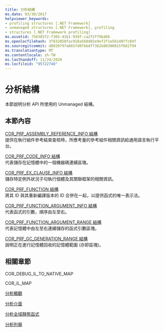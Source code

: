 ```yaml
---
title: 分析結構
ms.date: 03/30/2017
helpviewer_keywords:
- profiling structures [.NET Framework]
- unmanaged structures [.NET Framework], profiling
- structures [.NET Framework profiling]
ms.assetid: 750385f2-f365-41b1-939f-ca2f2ff9b466
ms.openlocfilehash: 3f832850fac918a568d02e9ef2f1e5b140ffc04f
ms.sourcegitcommit: d8020797a6657d0fbbdff362b80300815f682f94
ms.translationtype: MT
ms.contentlocale: zh-TW
ms.lasthandoff: 11/24/2020
ms.locfileid: "95722748"
---
```

# <a name="profiling-structures"></a>分析結構

本節說明分析 API 所使用的 Unmanaged 結構。  
  
## <a name="in-this-section"></a>本節內容  

 [COR_PRF_ASSEMBLY_REFERENCE_INFO 結構](cor-prf-assembly-reference-info-structure.md)  
 提供在執行組件參考結束查核時，所應考量的參考組件相關資訊給通用語言執行平台。  
  
 [COR_PRF_CODE_INFO 結構](cor-prf-code-info-structure.md)  
 代表儲存在記憶體中的一個機器碼連續區塊。  
  
 [COR_PRF_EX_CLAUSE_INFO 結構](cor-prf-ex-clause-info-structure.md)  
 儲存特定例外狀況子句執行個體及其關聯框架的相關資訊。  
  
 [COR_PRF_FUNCTION 結構](cor-prf-function-structure.md)  
 將其 ID 與其重新編譯版本的 ID 合併在一起，以提供函式的唯一表示法。  
  
 [COR_PRF_FUNCTION_ARGUMENT_INFO 結構](cor-prf-function-argument-info-structure.md)  
 代表函式的引數，順序由左至右。  
  
 [COR_PRF_FUNCTION_ARGUMENT_RANGE 結構](cor-prf-function-argument-range-structure.md)  
 代表記憶體中由左至右連續儲存的函式引數區塊。  
  
 [COR_PRF_GC_GENERATION_RANGE 結構](cor-prf-gc-generation-range-structure.md)  
 說明正在進行記憶體回收的記憶體範圍 (亦即區塊)。  
  
## <a name="related-sections"></a>相關章節  

 COR_DEBUG_IL_TO_NATIVE_MAP  
  
 COR_IL_MAP  
  
 [分析概觀](profiling-overview.md)  
  
 [分析介面](profiling-interfaces.md)  
  
 [分析全域靜態函式](profiling-global-static-functions.md)  
  
 [分析列舉](profiling-enumerations.md)
